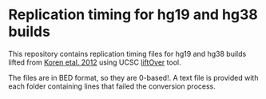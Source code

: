 # Replication timing for hg19 and hg38 builds 

This repository contains replication timing files for hg19 and hg38 builds
lifted from [Koren etal. 2012](https://www.sciencedirect.com/science/article/pii/S0002929712005770) using UCSC [liftOver](https://genome.ucsc.edu/cgi-bin/hgLiftOver) tool.

The files are in BED format, so they are 0-based!. A text file is provided with each folder containing lines that failed the conversion process. 




